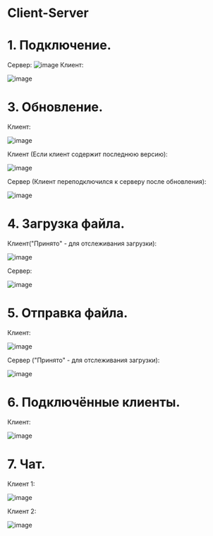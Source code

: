 # Client-Server

# 1. Подключение.
   
   Сервер:
   ![image](https://github.com/Ko2ll2ap8s/Client-Server/assets/116292559/2af11934-be3f-4831-8a16-74c2a50c431b)
   Клиент:
   
   ![image](https://github.com/Ko2ll2ap8s/Client-Server/assets/116292559/d76f8f79-10e1-4e36-a887-6c2e445d3a50)

# 3. Обновление.
Клиент:

![image](https://github.com/Ko2ll2ap8s/Client-Server/assets/116292559/dd9448ba-5fa6-49b7-b324-13540522ef4e)

Клиент (Если клиент содержит последнюю версию):

![image](https://github.com/Ko2ll2ap8s/Client-Server/assets/116292559/e0d3032e-84a6-48db-8381-b62019357cf4)

Сервер (Клиент переподключился к серверу после обновления):

![image](https://github.com/Ko2ll2ap8s/Client-Server/assets/116292559/d23bbcd1-14e1-4c16-a8ae-80933901a8e7)

# 4. Загрузка файла.

   Клиент("Принято" - для отслеживания загрузки):
   
   ![image](https://github.com/Ko2ll2ap8s/Client-Server/assets/116292559/806172f1-a259-4f3c-9434-b71b849fd298)
   
   Сервер:
   
   ![image](https://github.com/Ko2ll2ap8s/Client-Server/assets/116292559/2337c18f-5843-4363-b867-83f811b1d4a5)
   
# 5. Отправка файла.

  Клиент:
  
  ![image](https://github.com/Ko2ll2ap8s/Client-Server/assets/116292559/6d448e25-fff1-427b-85a9-c3c6fed2cfb7)
  
  Сервер ("Принято" - для отслеживания загрузки):
  
  ![image](https://github.com/Ko2ll2ap8s/Client-Server/assets/116292559/070ee83e-f24f-4e14-82f7-e00fb1e55659)
    
# 6. Подключённые клиенты.

  Клиент:
  
  ![image](https://github.com/Ko2ll2ap8s/Client-Server/assets/116292559/6e2218a3-9ad5-4399-abfb-39e546690ed6)

# 7. Чат.

  Клиент 1:
  
  ![image](https://github.com/Ko2ll2ap8s/Client-Server/assets/116292559/7010375c-5cf9-4fd9-9483-0007bb3f6f85)
  
  Клиент 2:
  
  ![image](https://github.com/Ko2ll2ap8s/Client-Server/assets/116292559/c22bfded-9704-4797-b64e-39c93733f20c)

    

    

    

    

   


   
